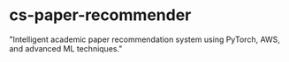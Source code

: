 # cs-paper-recommender
"Intelligent academic paper recommendation system using PyTorch, AWS, and advanced ML techniques."
